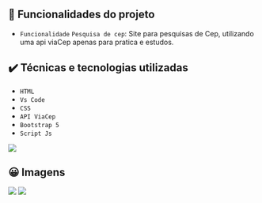 ## 🔨 Funcionalidades do projeto

- `Funcionalidade` `Pesquisa de cep`: Site para pesquisas de Cep, utilizando uma api viaCep apenas para pratica e estudos.

## ✔️ Técnicas e tecnologias utilizadas

- ``HTML``
- ``Vs Code``
- ``CSS``
- ``API ViaCep``
- ``Bootstrap 5``
- ``Script Js``

</section>
 </hr>
 <p aligh='center'>
<img src="http://img.shields.io/static/v1?label=STATUS&message=Ja%20Concluido&color=GREEN&style=for-the-badge"/>
</p>
</hr>

## 😀 Imagens
<section>
  <p>
    <img src="https://i.ibb.co/XD79MRH/tela-inicial-sem-nada.png"/>
    <img src="https://i.ibb.co/F8hCKXj/tela-principal-via-cep.png"/>
  </p>
</section>
